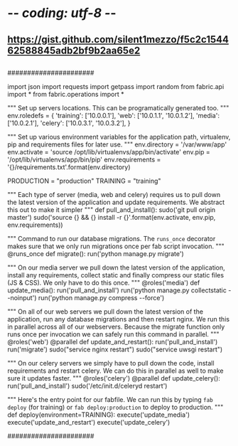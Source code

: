 # -*- coding: utf-8 -*-
##
##
## https://gist.github.com/silent1mezzo/f5c2c154462588845adb2bf9b2aa65e2
##
######################

import json
import requests
import getpass
import random
from fabric.api import *
from fabric.operations import *

"""
    Set up servers locations. This can be programatically generated too.
"""
env.roledefs = {
    'training': ['10.0.0.1'],
    'web': ['10.0.1.1', '10.0.1.2'],
    'media': ['10.0.2.1'],
    'celery': ['10.0.3.1', '10.0.3.2'],
}

"""
    Set up various environment variables for the application path, virtualenv,
    pip and requirements files for later use.
"""
env.directory = '/var/www/app'
env.activate = 'source /opt/lib/virtualenvs/app/bin/activate'
env.pip = '/opt/lib/virtualenvs/app/bin/pip'
env.requirements = '{}/requirements.txt'.format(env.directory)

PRODUCTION = "production"
TRAINING = "training"


"""
    Each type of server (media, web and celery) requires us to pull down the latest version
    of the application and update requirements. We abstract this out to make it simpler
"""
def pull_and_install():
    sudo('git pull origin master')
    sudo('source {} && {} install -r {}'.format(env.activate, env.pip, env.requirements))


"""
    Command to run our database migrations. The `runs_once` decorator makes sure
    that we only run migrations once per fab script invocation.
"""
@runs_once
def migrate():
    run('python manage.py migrate')

    
"""
    On our media server we pull down the latest version of the application, install any requirements,
    collect static and finally compress our static files (JS & CSS). We only have to do this once.
"""
@roles('media')
def update_media():
    run('pull_and_install')
    run('python manage.py collectstatic --noinput')
    run('python manage.py compress --force')


"""
    On all of our web servers we pull down the latest version of the application,
    run any database migrations and then restart nginx. We run this in parallel across all of our
    webservers. Because the migrate function only runs once per invocation we can safely run
    this command in parallel.
"""
@roles('web')
@parallel
def update_and_restart():
    run('pull_and_install')
    run('migrate')
    sudo("service nginx restart")
    sudo("service uwsgi restart")


"""
    On our celery servers we simply have to pull down the code, install requirements and restart celery.
    We can do this in parallel as well to make sure it updates faster.
"""
@roles('celery')
@parallel
def update_celery():
    run('pull_and_install')
    sudo('/etc/init.d/celeryd restart')


"""
    Here's the entry point for our fabfile. We can run this by typing `fab deploy` (for training)
    or `fab deploy:production` to deploy to production.
"""
def deploy(environment=TRAINING):
    execute('update_media')
    execute('update_and_restart')
    execute('update_celery')
  
######################
##
##
